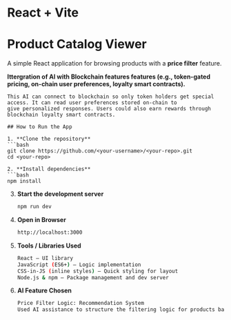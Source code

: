 # React + Vite

# Product Catalog Viewer

A simple React application for browsing products with a **price filter** feature.

**Ittergration of AI with Blockchain features features (e.g., token-gated pricing, on-chain user preferences, loyalty smart contracts).**
   ```
   This AI can connect to blockchain so only token holders get special access. It can read user preferences stored on-chain to
   give personalized responses. Users could also earn rewards through blockchain loyalty smart contracts.

## How to Run the App

1. **Clone the repository**
   ```bash
   git clone https://github.com/<your-username>/<your-repo>.git
   cd <your-repo>
   
2. **Install dependencies**
 ```bash
  npm install
 ```

3. **Start the development server**
   ```bash
   npm run dev

4. **Open in Browser**
   ```bash
   http://localhost:3000

5. **Tools / Libraries Used**
   ```bash
   React – UI library 
   JavaScript (ES6+) – Logic implementation
   CSS-in-JS (inline styles) – Quick styling for layout
   Node.js & npm – Package management and dev server

6. **AI Feature Chosen**
   ```bash
   Price Filter Logic: Recommendation System
   Used AI assistance to structure the filtering logic for products based on price ranges (Below $50, $50-$100, Above $100).
   
